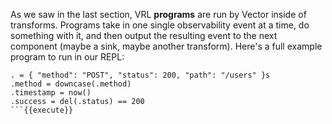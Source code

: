 As we saw in the last section, VRL **programs** are run by Vector inside of transforms. Programs
take in one single observability event at a time, do something with it, and then output the
resulting event to the next component (maybe a sink, maybe another transform). Here's a full example
program to run in our REPL:

```
. = { "method": "POST", "status": 200, "path": "/users" }s
.method = downcase(.method)
.timestamp = now()
.success = del(.status) == 200
```{{execute}}